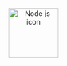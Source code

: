 <div align="center">
  <img src="https://static-00.iconduck.com/assets.00/nodejs-icon-2048x2048-rueyo8fw.png" alt="Node js icon" width="100" height="100">
</div>
